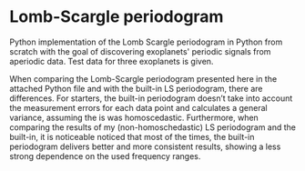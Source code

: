 # Lomb-Scargle periodogram 

Python implementation of the Lomb Scargle periodogram in Python from scratch with the goal of discovering exoplanets' periodic signals from aperiodic data. Test data for three exoplanets is given. 

When comparing the Lomb-Scargle periodogram presented here in the attached Python file and with the built-in LS periodogram, there are differences. For starters, the built-in periodogram doesn’t take into account the measurement errors for each data point and calculates a general variance, assuming the is was homoscedastic. Furthermore, when comparing the results of my (non-homoschedastic) LS periodogram and the built-in, it is noticeable noticed that most of the times, the built-in periodogram delivers better and more consistent results, showing a less strong dependence on the used frequency ranges.



